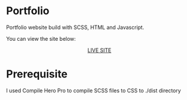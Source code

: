 # Portfolio

Portfolio website build with SCSS, HTML and Javascript.

You can view the site below:

<p align="center"><a href="https://www.imfine.pl">LIVE SITE</a></p>

# Prerequisite

I used Compile Hero Pro to compile SCSS files to CSS to ./dist directory
